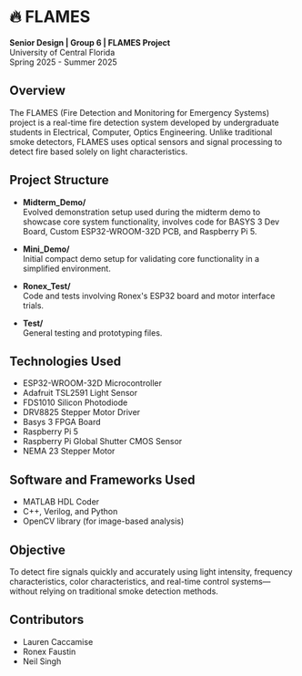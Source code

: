 # 🔥 FLAMES

**Senior Design | Group 6 | FLAMES Project**  
University of Central Florida  
Spring 2025 - Summer 2025

## Overview

The FLAMES (Fire Detection and Monitoring for Emergency Systems) project is a real-time fire detection system developed by undergraduate students in Electrical, Computer, Optics Engineering. Unlike traditional smoke detectors, FLAMES uses optical sensors and signal processing to detect fire based solely on light characteristics.

## Project Structure

- **Midterm_Demo/**  
  Evolved demonstration setup used during the midterm demo to showcase core system functionality, involves code for BASYS 3 Dev Board, Custom ESP32-WROOM-32D PCB, and Raspberry Pi 5.

- **Mini_Demo/**  
  Initial compact demo setup for validating core functionality in a simplified environment.

- **Ronex_Test/**  
  Code and tests involving Ronex's ESP32 board and motor interface trials.

- **Test/**  
  General testing and prototyping files.

## Technologies Used

- ESP32-WROOM-32D Microcontroller  
- Adafruit TSL2591 Light Sensor
- FDS1010 Silicon Photodiode  
- DRV8825 Stepper Motor Driver  
- Basys 3 FPGA Board
- Raspberry Pi 5
- Raspberry Pi Global Shutter CMOS Sensor
- NEMA 23 Stepper Motor

## Software and Frameworks Used

- MATLAB HDL Coder  
- C++, Verilog, and Python  
- OpenCV library (for image-based analysis)

## Objective

To detect fire signals quickly and accurately using light intensity, frequency characteristics, color characteristics, and real-time control systems—without relying on traditional smoke detection methods.

## Contributors

- Lauren Caccamise  
- Ronex Faustin
- Neil Singh
